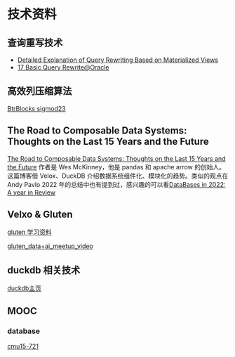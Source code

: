 # 技术资料

## 查询重写技术
* [Detailed Explanation of Query Rewriting Based on Materialized Views](https://www.alibabacloud.com/blog/detailed-explanation-of-query-rewriting-based-on-materialized-views_598129)
* [17 Basic Query Rewrite@Oracle](http://pages.di.unipi.it/ghelli/didattica/bdldoc/B19306_01/server.102/b14223/qrbasic.htm)

## 高效列压缩算法
[BtrBlocks sigmod23]: https://zhuanlan.zhihu.com/p/657619369

[BtrBlocks sigmod23]

## The Road to Composable Data Systems: Thoughts on the Last 15 Years and the Future
[The Road to Composable Data Systems: Thoughts on the Last 15 Years and the Future]:https://wesmckinney.com/blog/looking-back-15-years/#modular-query-processing-duckdb-velox-and-friends
[DataBases in 2022: A year in Review]: https://zhuanlan.zhihu.com/p/596916654

[The Road to Composable Data Systems: Thoughts on the Last 15 Years and the Future] 作者是 Wes McKinney，他是 pandas 和 apache arrow 的创始人。这篇博客借 Velox、DuckDB 介绍数据系统组件化、模块化的趋势。类似的观点在 Andy Pavlo 2022 年的总结中也有提到过，感兴趣的可以看[DataBases in 2022: A year in Review]

## Velxo & Gluten
[gluten 学习资料]: https://code0xff.org/post/2023/08/gluten%E5%92%8C%E7%9B%B8%E5%85%B3%E4%BE%9D%E8%B5%96/

[gluten_data+ai_meetup_video]: https://www.bilibili.com/video/BV1kd4y1X7qb/?spm_id_from=333.337.search-card.all.click&vd_source=32c7baa4f6716f9fae29765fb841b3b2

[gluten 学习资料]

[gluten_data+ai_meetup_video]



## duckdb 相关技术
[duckdb主页]: http://duckdb.org/why_duckdb
[duckdb主页]


## MOOC
[cmu15-721]:https://15721.courses.cs.cmu.edu/spring2023/schedule.html

### database
[cmu15-721]